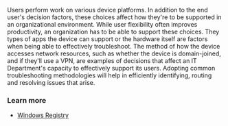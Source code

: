 Users perform work on various device platforms. In addition to the end user's decision factors, these choices affect how they're to be supported in an organizational environment. While user flexibility often improves productivity, an organization has to be able to support these choices. They types of apps the device can support or the hardware itself are factors when being able to effectively troubleshoot. The method of how the device accesses network resources, such as whether the device is domain-joined, and if they'll use a VPN, are examples of decisions that affect an IT Department's capacity to effectively support its users. Adopting common troubleshooting methodologies will help in efficiently identifying, routing and resolving issues that arise.

### Learn more

 -  [Windows Registry](/windows/win32/sysinfo/registry)
